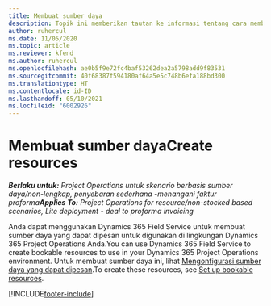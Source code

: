 ```yaml
---
title: Membuat sumber daya
description: Topik ini memberikan tautan ke informasi tentang cara membuat sumber daya yang dapat dipesan.
author: ruhercul
ms.date: 11/05/2020
ms.topic: article
ms.reviewer: kfend
ms.author: ruhercul
ms.openlocfilehash: ae0b5f9e72fc4baf53262dea2a5798add9f83531
ms.sourcegitcommit: 40f68387f594180af64a5e5c748b6efa188bd300
ms.translationtype: HT
ms.contentlocale: id-ID
ms.lasthandoff: 05/10/2021
ms.locfileid: "6002926"
---
```

# <a name="create-resources"></a><span data-ttu-id="f4cb0-103">Membuat sumber daya</span><span class="sxs-lookup"><span data-stu-id="f4cb0-103">Create resources</span></span>

<span data-ttu-id="f4cb0-104">_**Berlaku untuk:** Project Operations untuk skenario berbasis sumber daya/non-lengkap, penyebaran sederhana -menangani faktur proforma_</span><span class="sxs-lookup"><span data-stu-id="f4cb0-104">_**Applies To:** Project Operations for resource/non-stocked based scenarios, Lite deployment - deal to proforma invoicing_</span></span>

<span data-ttu-id="f4cb0-105">Anda dapat menggunakan Dynamics 365 Field Service untuk membuat sumber daya yang dapat dipesan untuk digunakan di lingkungan Dynamics 365 Project Operations Anda.</span><span class="sxs-lookup"><span data-stu-id="f4cb0-105">You can use Dynamics 365 Field Service to create bookable resources to use in your Dynamics 365 Project Operations environment.</span></span> <span data-ttu-id="f4cb0-106">Untuk membuat sumber daya ini, lihat [Mengonfigurasi sumber daya yang dapat dipesan](/dynamics365/field-service/set-up-bookable-resources).</span><span class="sxs-lookup"><span data-stu-id="f4cb0-106">To create these resources, see [Set up bookable resources](/dynamics365/field-service/set-up-bookable-resources).</span></span>


[!INCLUDE[footer-include](../includes/footer-banner.md)]